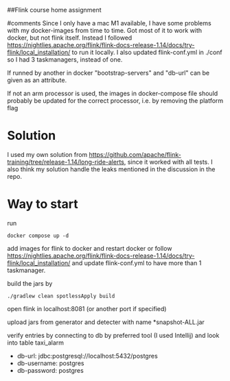 ##Flink course home assignment

#comments
Since I only have a mac M1 available, I have some problems with my docker-images from time to time.
Got most of it to work with docker, but not flink itself.
Instead I followed https://nightlies.apache.org/flink/flink-docs-release-1.14/docs/try-flink/local_installation/ to run it locally.
I also updated flink-conf.yml in ./conf so I had 3 taskmanagers, instead of one.

If runned by another in docker "bootstrap-servers" and "db-url" can be given as an attribute.

If not an arm processor is used, the images in docker-compose file should probably be updated for the correct processor,
i.e. by removing the platform flag

# Solution
I used my own solution from  https://github.com/apache/flink-training/tree/release-1.14/long-ride-alerts,
since it worked with all tests. I also think my solution handle the leaks mentioned in the discussion in the repo.

# Way to start
run
```
docker compose up -d
```

add images for flink to docker and restart docker or follow 
https://nightlies.apache.org/flink/flink-docs-release-1.14/docs/try-flink/local_installation/
and update flink-conf.yml to have more than 1 taskmanager.

build the jars by
```
./gradlew clean spotlessApply build
```

open flink in localhost:8081 (or another port if specified)

upload jars from generator and detecter with name *snapshot-ALL.jar

verify entries by connecting to db by preferred tool (I used Intellij) and look into table taxi_alarm

- db-url: jdbc:postgresql://localhost:5432/postgres
- db-username: postgres
- db-password: postgres
